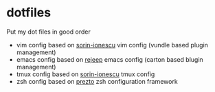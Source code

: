 dotfiles
========

Put my dot files in good order

* vim config based on [sorin-ionescu](https://github.com/sorin-ionescu) vim config (vundle based plugin management)
* emacs config based on [rejeep](https://github.com/rejeep) emacs config (carton based blugin management)
* tmux config based on [sorin-ionescu](https://github.com/sorin-ionescu) tmux config
* zsh config based on [prezto](https://github.com/sorin-ionescu/prezto) zsh configuration framework

